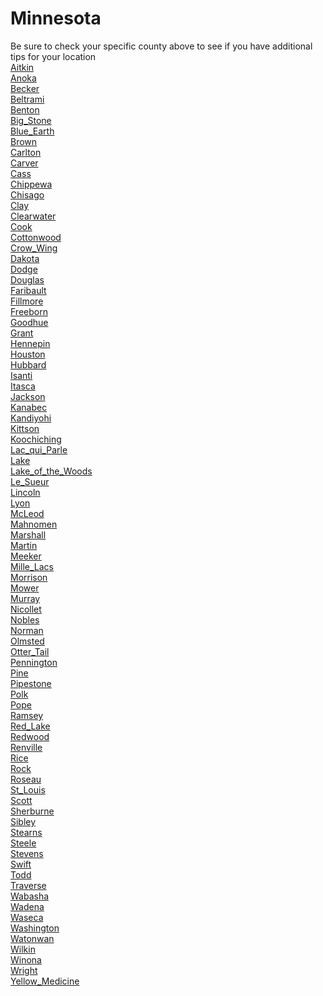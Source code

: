 # Minnesota
Be sure to check your specific county above to see if you have additional tips for your location\
[Aitkin](Aitkin.md)\
[Anoka](Anoka.md)\
[Becker](Becker.md)\
[Beltrami](Beltrami.md)\
[Benton](Benton.md)\
[Big_Stone](Big_Stone.md)\
[Blue_Earth](Blue_Earth.md)\
[Brown](Brown.md)\
[Carlton](Carlton.md)\
[Carver](Carver.md)\
[Cass](Cass.md)\
[Chippewa](Chippewa.md)\
[Chisago](Chisago.md)\
[Clay](Clay.md)\
[Clearwater](Clearwater.md)\
[Cook](Cook.md)\
[Cottonwood](Cottonwood.md)\
[Crow_Wing](Crow_Wing.md)\
[Dakota](Dakota.md)\
[Dodge](Dodge.md)\
[Douglas](Douglas.md)\
[Faribault](Faribault.md)\
[Fillmore](Fillmore.md)\
[Freeborn](Freeborn.md)\
[Goodhue](Goodhue.md)\
[Grant](Grant.md)\
[Hennepin](Hennepin.md)\
[Houston](Houston.md)\
[Hubbard](Hubbard.md)\
[Isanti](Isanti.md)\
[Itasca](Itasca.md)\
[Jackson](Jackson.md)\
[Kanabec](Kanabec.md)\
[Kandiyohi](Kandiyohi.md)\
[Kittson](Kittson.md)\
[Koochiching](Koochiching.md)\
[Lac_qui_Parle](Lac_qui_Parle.md)\
[Lake](Lake.md)\
[Lake_of_the_Woods](Lake_of_the_Woods.md)\
[Le_Sueur](Le_Sueur.md)\
[Lincoln](Lincoln.md)\
[Lyon](Lyon.md)\
[McLeod](McLeod.md)\
[Mahnomen](Mahnomen.md)\
[Marshall](Marshall.md)\
[Martin](Martin.md)\
[Meeker](Meeker.md)\
[Mille_Lacs](Mille_Lacs.md)\
[Morrison](Morrison.md)\
[Mower](Mower.md)\
[Murray](Murray.md)\
[Nicollet](Nicollet.md)\
[Nobles](Nobles.md)\
[Norman](Norman.md)\
[Olmsted](Olmsted.md)\
[Otter_Tail](Otter_Tail.md)\
[Pennington](Pennington.md)\
[Pine](Pine.md)\
[Pipestone](Pipestone.md)\
[Polk](Polk.md)\
[Pope](Pope.md)\
[Ramsey](Ramsey.md)\
[Red_Lake](Red_Lake.md)\
[Redwood](Redwood.md)\
[Renville](Renville.md)\
[Rice](Rice.md)\
[Rock](Rock.md)\
[Roseau](Roseau.md)\
[St_Louis](St_Louis.md)\
[Scott](Scott.md)\
[Sherburne](Sherburne.md)\
[Sibley](Sibley.md)\
[Stearns](Stearns.md)\
[Steele](Steele.md)\
[Stevens](Stevens.md)\
[Swift](Swift.md)\
[Todd](Todd.md)\
[Traverse](Traverse.md)\
[Wabasha](Wabasha.md)\
[Wadena](Wadena.md)\
[Waseca](Waseca.md)\
[Washington](Washington.md)\
[Watonwan](Watonwan.md)\
[Wilkin](Wilkin.md)\
[Winona](Winona.md)\
[Wright](Wright.md)\
[Yellow_Medicine](Yellow_Medicine.md)